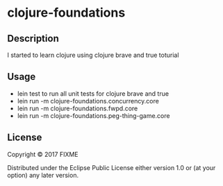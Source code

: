 # clojure-foundations

## Description

I started to learn clojure using clojure brave and true toturial

## Usage

 - lein test to run all unit tests for clojure brave and true
 - lein run -m clojure-foundations.concurrency.core
 - lein run -m clojure-foundations.fwpd.core
 - lein run -m clojure-foundations.peg-thing-game.core

## License

Copyright © 2017 FIXME

Distributed under the Eclipse Public License either version 1.0 or (at
your option) any later version.
